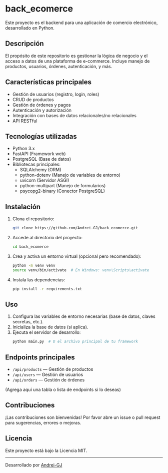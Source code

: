 # back_ecomerce

Este proyecto es el backend para una aplicación de comercio electrónico, desarrollado en Python.

## Descripción

El propósito de este repositorio es gestionar la lógica de negocio y el acceso a datos de una plataforma de e-commerce. Incluye manejo de productos, usuarios, órdenes, autenticación, y más.

## Características principales

- Gestión de usuarios (registro, login, roles)
- CRUD de productos
- Gestión de órdenes y pagos
- Autenticación y autorización
- Integración con bases de datos relacionales/no relacionales
- API RESTful

## Tecnologías utilizadas

- Python 3.x
- FastAPI (Framework web)
- PostgreSQL (Base de datos)
- Bibliotecas principales:
  - SQLAlchemy (ORM)
  - python-dotenv (Manejo de variables de entorno)
  - uvicorn (Servidor ASGI)
  - python-multipart (Manejo de formularios)
  - psycopg2-binary (Conector PostgreSQL)

## Instalación

1. Clona el repositorio:
   ```bash
   git clone https://github.com/Andrei-GJ/back_ecomerce.git
   ```
2. Accede al directorio del proyecto:
   ```bash
   cd back_ecomerce
   ```
3. Crea y activa un entorno virtual (opcional pero recomendado):
   ```bash
   python -m venv venv
   source venv/bin/activate  # En Windows: venv\Scripts\activate
   ```
4. Instala las dependencias:
   ```bash
   pip install -r requirements.txt
   ```

## Uso

1. Configura las variables de entorno necesarias (base de datos, claves secretas, etc.).
2. Inicializa la base de datos (si aplica).
3. Ejecuta el servidor de desarrollo:
   ```bash
   python main.py  # O el archivo principal de tu framework
   ```

## Endpoints principales

- `/api/products` — Gestión de productos
- `/api/users` — Gestión de usuarios
- `/api/orders` — Gestión de órdenes

(Agrega aquí una tabla o lista de endpoints si lo deseas)

## Contribuciones

¡Las contribuciones son bienvenidas! Por favor abre un issue o pull request para sugerencias, errores o mejoras.

## Licencia

Este proyecto está bajo la Licencia MIT.

---

Desarrollado por [Andrei-GJ](https://github.com/Andrei-GJ)